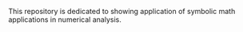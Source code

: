 This repository is dedicated to showing application of symbolic math applications in numerical analysis.
